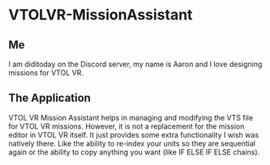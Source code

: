 # VTOLVR-MissionAssistant
## Me
I am diditoday on the Discord server, my name is Aaron and I love designing missions for VTOL VR.

## The Application
VTOL VR Mission Assistant helps in managing and modifying the VTS file for VTOL VR missions. However, it is not a replacement for the mission editor in VTOL VR itself. It just provides some extra functionality I wish was natively there. Like the ability to re-index your units so they are sequential again or the ability to copy anything you want (like IF ELSE IF ELSE chains).
